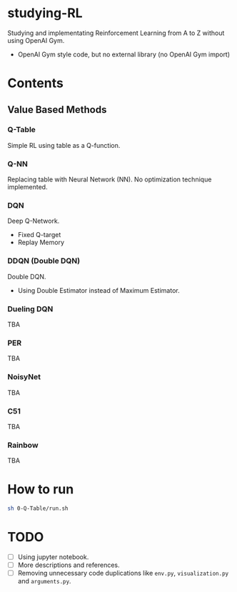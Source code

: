 # studying-RL

Studying and implementating Reinforcement Learning from A to Z without using OpenAI Gym.

* OpenAI Gym style code, but no external library (no OpenAI Gym import)

# Contents

## Value Based Methods

### Q-Table

Simple RL using table as a Q-function.

### Q-NN

Replacing table with Neural Network (NN). No optimization technique implemented.

### DQN

Deep Q-Network.

* Fixed Q-target
* Replay Memory

### DDQN (Double DQN)

Double DQN.

* Using Double Estimator instead of Maximum Estimator.

### Dueling DQN

TBA

### PER

TBA

### NoisyNet

TBA

### C51

TBA

### Rainbow

TBA

# How to run

```bash
sh 0-Q-Table/run.sh
```

# TODO

- [ ] Using jupyter notebook.
- [ ] More descriptions and references.
- [ ] Removing unnecessary code duplications like `env.py`, `visualization.py` and `arguments.py`.
